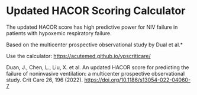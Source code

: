 # Updated HACOR Scoring Calculator

The updated HACOR score has high predictive power for NIV failure in patients with hypoxemic respiratory failure.

Based on the multicenter prospective observational study by Dual et al.*

Use the calculator: https://acutemed.github.io/vpscriticare/


Duan, J., Chen, L., Liu, X. et al. An updated HACOR score for predicting the failure of noninvasive ventilation: a multicenter prospective observational study. Crit Care 26, 196 (2022). https://doi.org/10.1186/s13054-022-04060-7
